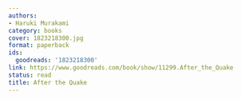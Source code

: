 ```yaml
---
authors:
- Haruki Murakami
category: books
cover: 1823218300.jpg
format: paperback
ids:
  goodreads: '1823218300'
link: https://www.goodreads.com/book/show/11299.After_the_Quake
status: read
title: After the Quake
---
```

